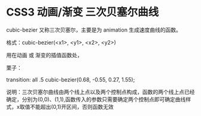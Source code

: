 # CSS3 动画/渐变 三次贝塞尔曲线

cubic-bezier 又称三次贝塞尔，主要是为 animation 生成速度曲线的函数。

格式：cubic-bezier(\<x1\>, \<y1\>, \<x2\>, \<y2\>)

用在动画 或 渐变的插值函数处，

栗子：

transition: all .5 cubic-bezier(0.68, -0.55, 0.27, 1.55);

说明：三次贝塞尔曲线由两个线上点以及两个控制点构成，函数的两个线上点已经确定，分别为(0,0)、(1,1),函数传入的参数只需要确定两个控制点即可确定曲线样式，x取值不能超出(0,1)开区间，否则函数无效